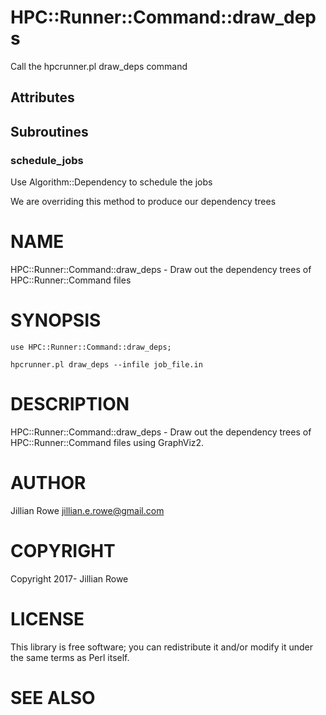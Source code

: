 # HPC::Runner::Command::draw\_deps

Call the hpcrunner.pl draw\_deps command

## Attributes

## Subroutines

### schedule\_jobs

Use Algorithm::Dependency to schedule the jobs

We are overriding this method to produce our dependency trees

# NAME

HPC::Runner::Command::draw\_deps - Draw out the dependency trees of HPC::Runner::Command files

# SYNOPSIS

    use HPC::Runner::Command::draw_deps;

    hpcrunner.pl draw_deps --infile job_file.in

# DESCRIPTION

HPC::Runner::Command::draw\_deps - Draw out the dependency trees of HPC::Runner::Command files using GraphViz2.

# AUTHOR

Jillian Rowe <jillian.e.rowe@gmail.com>

# COPYRIGHT

Copyright 2017- Jillian Rowe

# LICENSE

This library is free software; you can redistribute it and/or modify
it under the same terms as Perl itself.

# SEE ALSO
